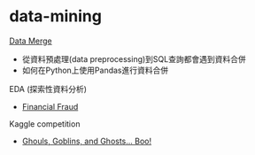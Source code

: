 # data-mining

[Data Merge](https://github.com/07571026/data-mining/blob/master/Week1/data%20merge.ipynb)
* 從資料預處理(data preprocessing)到SQL查詢都會遇到資料合併
* 如何在Python上使用Pandas進行資料合併

EDA (探索性資料分析)
* [Financial Fraud](https://github.com/07571026/data-mining/blob/master/EDA/Synthetic%20Financial%20Datasets%20For%20Fraud%20Detection.ipynb)

Kaggle competition
*  [Ghouls, Goblins, and Ghosts... Boo!](https://github.com/07571026/data-mining/blob/master/Kaggle%20competition/Ghouls%2C%20Goblins%2C%20and%20Ghosts.ipynb)
